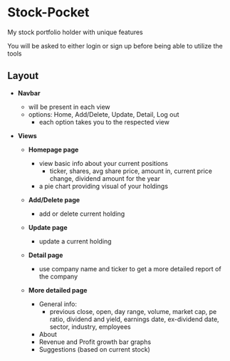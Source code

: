 # Stock-Pocket #
 My stock portfolio holder with unique features
 
 You will be asked to either login or sign up before being able to utilize the tools
 
Layout
--
   * **Navbar**
     - will be present in each view
     - options: Home, Add/Delete, Update, Detail, Log out
       - each option takes you to the respected view 


   * **Views**
     - **Homepage page**
       - view basic info about your current positions
         - ticker, shares, avg share price, amount in, current price change, dividend amount for the year
       - a pie chart providing visual of your holdings


      - **Add/Delete page**
        - add or delete current holding
        
        
      - **Update page**
         - update a current holding


      - **Detail page**
         - use company name and ticker to get a more detailed report of the company
       
       
      - **More detailed page**
         - General info: 
            - previous close, open, day range, volume, market cap, pe ratio, dividend and yield, earnings date, ex-dividend date, sector, industry, employees
         - About
         - Revenue and Profit growth bar graphs
         - Suggestions (based on current stock)


